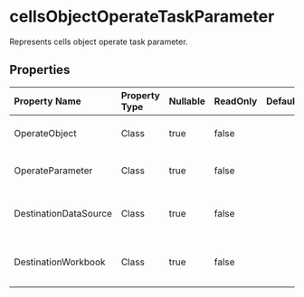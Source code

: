 # **cellsObjectOperateTaskParameter**

Represents cells object operate task parameter. 

## **Properties**

| Property Name | Property Type | Nullable |  ReadOnly | DefaultValue | Description | 
| :- | :- | :- |:- |  :- | :- |
|OperateObject|Class|true|false |  |Represents object operate.|
|OperateParameter|Class|true|false |  |Represents operate parameter.|
|DestinationDataSource|Class|true|false |  |Represents destination data source.|
|DestinationWorkbook|Class|true|false |  |Represents destination data source.|

